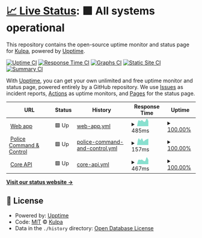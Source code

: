 # [📈 Live Status](https://demo.upptime.js.org): <!--live status--> **🟩 All systems operational**

This repository contains the open-source uptime monitor and status page for [Kulpa](https://demo.upptime.js.org), powered by [Upptime](https://github.com/upptime/upptime).

[![Uptime CI](https://github.com/kulpacloud/kulpa-status-page/workflows/Uptime%20CI/badge.svg)](https://github.com/kulpacloud/kulpa-status-page/actions?query=workflow%3A%22Uptime+CI%22)
[![Response Time CI](https://github.com/kulpacloud/kulpa-status-page/workflows/Response%20Time%20CI/badge.svg)](https://github.com/kulpacloud/kulpa-status-page/actions?query=workflow%3A%22Response+Time+CI%22)
[![Graphs CI](https://github.com/kulpacloud/kulpa-status-page/workflows/Graphs%20CI/badge.svg)](https://github.com/kulpacloud/kulpa-status-page/actions?query=workflow%3A%22Graphs+CI%22)
[![Static Site CI](https://github.com/kulpacloud/kulpa-status-page/workflows/Static%20Site%20CI/badge.svg)](https://github.com/kulpacloud/kulpa-status-page/actions?query=workflow%3A%22Static+Site+CI%22)
[![Summary CI](https://github.com/kulpacloud/kulpa-status-page/workflows/Summary%20CI/badge.svg)](https://github.com/kulpacloud/kulpa-status-page/actions?query=workflow%3A%22Summary+CI%22)

With [Upptime](https://upptime.js.org), you can get your own unlimited and free uptime monitor and status page, powered entirely by a GitHub repository. We use [Issues](https://github.com/kulpacloud/kulpa-status-page/issues) as incident reports, [Actions](https://github.com/kulpacloud/kulpa-status-page/actions) as uptime monitors, and [Pages](https://demo.upptime.js.org) for the status page.

<!--start: status pages-->
<!-- This summary is generated by Upptime (https://github.com/upptime/upptime) -->
<!-- Do not edit this manually, your changes will be overwritten -->
<!-- prettier-ignore -->
| URL | Status | History | Response Time | Uptime |
| --- | ------ | ------- | ------------- | ------ |
| <img alt="" src="https://icons.duckduckgo.com/ip3/app.kulpacloud.com.ico" height="13"> [Web app](https://app.kulpacloud.com) | 🟩 Up | [web-app.yml](https://github.com/kulpacloud/kulpa-status-page/commits/HEAD/history/web-app.yml) | <details><summary><img alt="Response time graph" src="./graphs/web-app/response-time-week.png" height="20"> 485ms</summary><br><a href="https://health.kulpacloud.com/history/web-app"><img alt="Response time 511" src="https://img.shields.io/endpoint?url=https%3A%2F%2Fraw.githubusercontent.com%2Fkulpacloud%2Fkulpa-status-page%2FHEAD%2Fapi%2Fweb-app%2Fresponse-time.json"></a><br><a href="https://health.kulpacloud.com/history/web-app"><img alt="24-hour response time 644" src="https://img.shields.io/endpoint?url=https%3A%2F%2Fraw.githubusercontent.com%2Fkulpacloud%2Fkulpa-status-page%2FHEAD%2Fapi%2Fweb-app%2Fresponse-time-day.json"></a><br><a href="https://health.kulpacloud.com/history/web-app"><img alt="7-day response time 485" src="https://img.shields.io/endpoint?url=https%3A%2F%2Fraw.githubusercontent.com%2Fkulpacloud%2Fkulpa-status-page%2FHEAD%2Fapi%2Fweb-app%2Fresponse-time-week.json"></a><br><a href="https://health.kulpacloud.com/history/web-app"><img alt="30-day response time 498" src="https://img.shields.io/endpoint?url=https%3A%2F%2Fraw.githubusercontent.com%2Fkulpacloud%2Fkulpa-status-page%2FHEAD%2Fapi%2Fweb-app%2Fresponse-time-month.json"></a><br><a href="https://health.kulpacloud.com/history/web-app"><img alt="1-year response time 511" src="https://img.shields.io/endpoint?url=https%3A%2F%2Fraw.githubusercontent.com%2Fkulpacloud%2Fkulpa-status-page%2FHEAD%2Fapi%2Fweb-app%2Fresponse-time-year.json"></a></details> | <details><summary><a href="https://health.kulpacloud.com/history/web-app">100.00%</a></summary><a href="https://health.kulpacloud.com/history/web-app"><img alt="All-time uptime 100.00%" src="https://img.shields.io/endpoint?url=https%3A%2F%2Fraw.githubusercontent.com%2Fkulpacloud%2Fkulpa-status-page%2FHEAD%2Fapi%2Fweb-app%2Fuptime.json"></a><br><a href="https://health.kulpacloud.com/history/web-app"><img alt="24-hour uptime 100.00%" src="https://img.shields.io/endpoint?url=https%3A%2F%2Fraw.githubusercontent.com%2Fkulpacloud%2Fkulpa-status-page%2FHEAD%2Fapi%2Fweb-app%2Fuptime-day.json"></a><br><a href="https://health.kulpacloud.com/history/web-app"><img alt="7-day uptime 100.00%" src="https://img.shields.io/endpoint?url=https%3A%2F%2Fraw.githubusercontent.com%2Fkulpacloud%2Fkulpa-status-page%2FHEAD%2Fapi%2Fweb-app%2Fuptime-week.json"></a><br><a href="https://health.kulpacloud.com/history/web-app"><img alt="30-day uptime 100.00%" src="https://img.shields.io/endpoint?url=https%3A%2F%2Fraw.githubusercontent.com%2Fkulpacloud%2Fkulpa-status-page%2FHEAD%2Fapi%2Fweb-app%2Fuptime-month.json"></a><br><a href="https://health.kulpacloud.com/history/web-app"><img alt="1-year uptime 100.00%" src="https://img.shields.io/endpoint?url=https%3A%2F%2Fraw.githubusercontent.com%2Fkulpacloud%2Fkulpa-status-page%2FHEAD%2Fapi%2Fweb-app%2Fuptime-year.json"></a></details>
| <img alt="" src="https://icons.duckduckgo.com/ip3/police.kulpacloud.com.ico" height="13"> [Police Command & Control](https://police.kulpacloud.com) | 🟩 Up | [police-command-and-control.yml](https://github.com/kulpacloud/kulpa-status-page/commits/HEAD/history/police-command-and-control.yml) | <details><summary><img alt="Response time graph" src="./graphs/police-command-and-control/response-time-week.png" height="20"> 157ms</summary><br><a href="https://health.kulpacloud.com/history/police-command-and-control"><img alt="Response time 202" src="https://img.shields.io/endpoint?url=https%3A%2F%2Fraw.githubusercontent.com%2Fkulpacloud%2Fkulpa-status-page%2FHEAD%2Fapi%2Fpolice-command-and-control%2Fresponse-time.json"></a><br><a href="https://health.kulpacloud.com/history/police-command-and-control"><img alt="24-hour response time 197" src="https://img.shields.io/endpoint?url=https%3A%2F%2Fraw.githubusercontent.com%2Fkulpacloud%2Fkulpa-status-page%2FHEAD%2Fapi%2Fpolice-command-and-control%2Fresponse-time-day.json"></a><br><a href="https://health.kulpacloud.com/history/police-command-and-control"><img alt="7-day response time 157" src="https://img.shields.io/endpoint?url=https%3A%2F%2Fraw.githubusercontent.com%2Fkulpacloud%2Fkulpa-status-page%2FHEAD%2Fapi%2Fpolice-command-and-control%2Fresponse-time-week.json"></a><br><a href="https://health.kulpacloud.com/history/police-command-and-control"><img alt="30-day response time 182" src="https://img.shields.io/endpoint?url=https%3A%2F%2Fraw.githubusercontent.com%2Fkulpacloud%2Fkulpa-status-page%2FHEAD%2Fapi%2Fpolice-command-and-control%2Fresponse-time-month.json"></a><br><a href="https://health.kulpacloud.com/history/police-command-and-control"><img alt="1-year response time 202" src="https://img.shields.io/endpoint?url=https%3A%2F%2Fraw.githubusercontent.com%2Fkulpacloud%2Fkulpa-status-page%2FHEAD%2Fapi%2Fpolice-command-and-control%2Fresponse-time-year.json"></a></details> | <details><summary><a href="https://health.kulpacloud.com/history/police-command-and-control">100.00%</a></summary><a href="https://health.kulpacloud.com/history/police-command-and-control"><img alt="All-time uptime 100.00%" src="https://img.shields.io/endpoint?url=https%3A%2F%2Fraw.githubusercontent.com%2Fkulpacloud%2Fkulpa-status-page%2FHEAD%2Fapi%2Fpolice-command-and-control%2Fuptime.json"></a><br><a href="https://health.kulpacloud.com/history/police-command-and-control"><img alt="24-hour uptime 100.00%" src="https://img.shields.io/endpoint?url=https%3A%2F%2Fraw.githubusercontent.com%2Fkulpacloud%2Fkulpa-status-page%2FHEAD%2Fapi%2Fpolice-command-and-control%2Fuptime-day.json"></a><br><a href="https://health.kulpacloud.com/history/police-command-and-control"><img alt="7-day uptime 100.00%" src="https://img.shields.io/endpoint?url=https%3A%2F%2Fraw.githubusercontent.com%2Fkulpacloud%2Fkulpa-status-page%2FHEAD%2Fapi%2Fpolice-command-and-control%2Fuptime-week.json"></a><br><a href="https://health.kulpacloud.com/history/police-command-and-control"><img alt="30-day uptime 100.00%" src="https://img.shields.io/endpoint?url=https%3A%2F%2Fraw.githubusercontent.com%2Fkulpacloud%2Fkulpa-status-page%2FHEAD%2Fapi%2Fpolice-command-and-control%2Fuptime-month.json"></a><br><a href="https://health.kulpacloud.com/history/police-command-and-control"><img alt="1-year uptime 100.00%" src="https://img.shields.io/endpoint?url=https%3A%2F%2Fraw.githubusercontent.com%2Fkulpacloud%2Fkulpa-status-page%2FHEAD%2Fapi%2Fpolice-command-and-control%2Fuptime-year.json"></a></details>
| <img alt="" src="https://icons.duckduckgo.com/ip3/api.kulpa.io.ico" height="13"> [Core API](https://api.kulpa.io/core) | 🟩 Up | [core-api.yml](https://github.com/kulpacloud/kulpa-status-page/commits/HEAD/history/core-api.yml) | <details><summary><img alt="Response time graph" src="./graphs/core-api/response-time-week.png" height="20"> 467ms</summary><br><a href="https://health.kulpacloud.com/history/core-api"><img alt="Response time 474" src="https://img.shields.io/endpoint?url=https%3A%2F%2Fraw.githubusercontent.com%2Fkulpacloud%2Fkulpa-status-page%2FHEAD%2Fapi%2Fcore-api%2Fresponse-time.json"></a><br><a href="https://health.kulpacloud.com/history/core-api"><img alt="24-hour response time 723" src="https://img.shields.io/endpoint?url=https%3A%2F%2Fraw.githubusercontent.com%2Fkulpacloud%2Fkulpa-status-page%2FHEAD%2Fapi%2Fcore-api%2Fresponse-time-day.json"></a><br><a href="https://health.kulpacloud.com/history/core-api"><img alt="7-day response time 467" src="https://img.shields.io/endpoint?url=https%3A%2F%2Fraw.githubusercontent.com%2Fkulpacloud%2Fkulpa-status-page%2FHEAD%2Fapi%2Fcore-api%2Fresponse-time-week.json"></a><br><a href="https://health.kulpacloud.com/history/core-api"><img alt="30-day response time 456" src="https://img.shields.io/endpoint?url=https%3A%2F%2Fraw.githubusercontent.com%2Fkulpacloud%2Fkulpa-status-page%2FHEAD%2Fapi%2Fcore-api%2Fresponse-time-month.json"></a><br><a href="https://health.kulpacloud.com/history/core-api"><img alt="1-year response time 474" src="https://img.shields.io/endpoint?url=https%3A%2F%2Fraw.githubusercontent.com%2Fkulpacloud%2Fkulpa-status-page%2FHEAD%2Fapi%2Fcore-api%2Fresponse-time-year.json"></a></details> | <details><summary><a href="https://health.kulpacloud.com/history/core-api">100.00%</a></summary><a href="https://health.kulpacloud.com/history/core-api"><img alt="All-time uptime 100.00%" src="https://img.shields.io/endpoint?url=https%3A%2F%2Fraw.githubusercontent.com%2Fkulpacloud%2Fkulpa-status-page%2FHEAD%2Fapi%2Fcore-api%2Fuptime.json"></a><br><a href="https://health.kulpacloud.com/history/core-api"><img alt="24-hour uptime 100.00%" src="https://img.shields.io/endpoint?url=https%3A%2F%2Fraw.githubusercontent.com%2Fkulpacloud%2Fkulpa-status-page%2FHEAD%2Fapi%2Fcore-api%2Fuptime-day.json"></a><br><a href="https://health.kulpacloud.com/history/core-api"><img alt="7-day uptime 100.00%" src="https://img.shields.io/endpoint?url=https%3A%2F%2Fraw.githubusercontent.com%2Fkulpacloud%2Fkulpa-status-page%2FHEAD%2Fapi%2Fcore-api%2Fuptime-week.json"></a><br><a href="https://health.kulpacloud.com/history/core-api"><img alt="30-day uptime 100.00%" src="https://img.shields.io/endpoint?url=https%3A%2F%2Fraw.githubusercontent.com%2Fkulpacloud%2Fkulpa-status-page%2FHEAD%2Fapi%2Fcore-api%2Fuptime-month.json"></a><br><a href="https://health.kulpacloud.com/history/core-api"><img alt="1-year uptime 100.00%" src="https://img.shields.io/endpoint?url=https%3A%2F%2Fraw.githubusercontent.com%2Fkulpacloud%2Fkulpa-status-page%2FHEAD%2Fapi%2Fcore-api%2Fuptime-year.json"></a></details>

<!--end: status pages-->

[**Visit our status website →**](https://demo.upptime.js.org)

## 📄 License

- Powered by: [Upptime](https://github.com/upptime/upptime)
- Code: [MIT](./LICENSE) © [Kulpa](https://demo.upptime.js.org)
- Data in the `./history` directory: [Open Database License](https://opendatacommons.org/licenses/odbl/1-0/)
